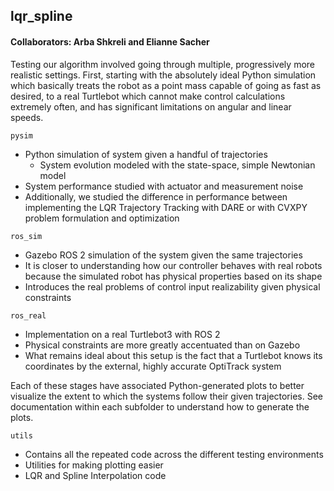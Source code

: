 ## lqr_spline
#### Collaborators: Arba Shkreli and Elianne Sacher

Testing our algorithm involved going through multiple, progressively more realistic
settings. First, starting with the absolutely ideal Python simulation which basically
treats the robot as a point mass capable of going as fast as desired, to a real
Turtlebot which cannot make control calculations extremely often, and has significant
limitations on angular and linear speeds.

`pysim`
- Python simulation of system given a handful of trajectories
    - System evolution modeled with the state-space, simple Newtonian model
- System performance studied with actuator and measurement noise
- Additionally, we studied the difference in performance between implementing
the LQR Trajectory Tracking with DARE or with CVXPY problem formulation and
optimization

`ros_sim`
- Gazebo ROS 2 simulation of the system given the same trajectories
- It is closer to understanding how our controller behaves with real robots because
the simulated robot has physical properties based on its shape
- Introduces the real problems of control input realizability given physical constraints

`ros_real`
- Implementation on a real Turtlebot3 with ROS 2
- Physical constraints are more greatly accentuated than on Gazebo
- What remains ideal about this setup is the fact that a Turtlebot knows
its coordinates by the external, highly accurate OptiTrack system

Each of these stages have associated Python-generated plots to better visualize
the extent to which the systems follow their given trajectories. See documentation
within each subfolder to understand how to generate the plots.

`utils`
- Contains all the repeated code across the different testing environments
- Utilities for making plotting easier
- LQR and Spline Interpolation code
